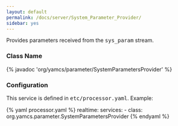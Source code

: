 ```yaml
---
layout: default
permalink: /docs/server/System_Parameter_Provider/
sidebar: yes
---
```


Provides parameters received from the <tt>sys_param</tt> stream.

### Class Name
{% javadoc 'org/yamcs/parameter/SystemParametersProvider' %}

### Configuration

This service is defined in <tt>etc/processor.yaml</tt>. Example:

{% yaml processor.yaml %}
realtime:
  services:
    - class: org.yamcs.parameter.SystemParametersProvider
{% endyaml %}
